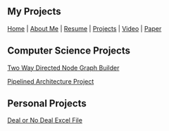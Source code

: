 ## My Projects
[Home](https://joelambrecht.github.io) | [About Me](https://joelambrecht.github.io/aboutMe) | [Resume](https://joelambrecht.github.io/resume) | [Projects](https://joelambrecht.github.io/projects) | [Video](https://joelambrecht.github.io/video) | [Paper](https://joelambrecht.github.io/paper)


## Computer Science Projects
[Two Way Directed Node Graph Builder](https://joelambrecht.github.io/projects/Two%20Way%20Graph)

[Pipelined Architecture Project](https://joelambrecht.github.io/projects/pileline)

## Personal Projects

[Deal or No Deal Excel File](https://joelambrecht.github.io/projects/DealorNoDeal)
